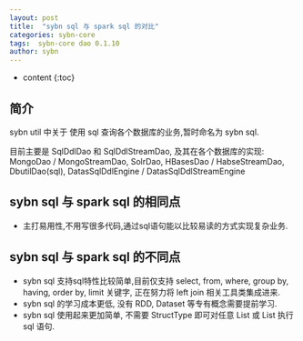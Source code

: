```yaml
---
layout: post
title:  "sybn sql 与 spark sql 的对比"
categories: sybn-core
tags:  sybn-core dao 0.1.10
author: sybn
---
```


* content
{:toc}

## 简介
sybn util 中关于 使用 sql 查询各个数据库的业务,暂时命名为 sybn sql.

目前主要是 SqlDdlDao 和 SqlDdlStreamDao, 及其在各个数据库的实现: MongoDao / MongoStreamDao, SolrDao, HBasesDao / HabseStreamDao, DbutilDao(sql), DatasSqlDdlEngine / DatasSqlDdlStreamEngine



## sybn sql 与 spark sql 的相同点
- 主打易用性,不用写很多代码,通过sql语句能以比较易读的方式实现复杂业务.

## sybn sql 与 spark sql 的不同点
- sybn sql 支持sql特性比较简单,目前仅支持 select, from, where, group by, having, order by, limit 关键字, 正在努力将 left join 相关工具类集成进来.
- sybn sql 的学习成本更低, 没有 RDD, Dataset 等专有概念需要提前学习.
- sybn sql 使用起来更加简单, 不需要 StructType 即可对任意 List<Map> 或 List<JavaBean> 执行 sql 语句.

